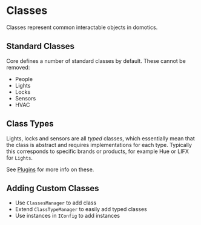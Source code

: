 # Classes

Classes represent common interactable objects in domotics.

## Standard Classes

Core defines a number of standard classes by default.
These cannot be removed:
- People
- Lights
- Locks
- Sensors
- HVAC

## Class Types

Lights, locks and sensors are all *typed* classes, which essentially mean that the class is abstract and requires implementations for each type.
Typically this corresponds to specific brands or products, for example Hue or LIFX for `Lights`.

See [Plugins](../plugins/index.md) for more info on these.

## Adding Custom Classes

- Use `ClassesManager` to add class
- Extend `ClassTypeManager` to easily add typed classes
- Use instances in `IConfig` to add instances


